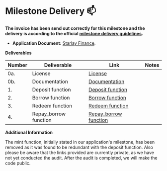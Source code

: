 # Milestone Delivery :mailbox:

**The invoice has been send out correctly for this milestone and the delivery is according to the official [milestone delivery guidelines](https://github.com/smart-contract-bounty/Support-Docs/blob/master/milestone-deliverables-guidelines.md).**  

* **Application Document:** [Starlay Finance](https://github.com/Chidasan/Ecosystem-Grants/blob/master/applications/starlay_finance.md).

**Deliverables**

| Number | Deliverable | Link | Notes |
| ------------- | ------------- | ------------- |------------- |
| 0a. | License | [License](https://github.com/starlay-finance/starlay-protocol-wasm/blob/main/LICENSE.md) | 　|
| 0b. | Documentation | [Documentation](https://docs.starlay.finance) |　 |
| 1. | Deposit function | [Deposit function](https://github.com/starlay-finance/starlay-protocol-wasm/blob/main/logics/impls/pool/mod.rs#L308)  | |
| 2. | Borrow function | [Borrow function](https://github.com/starlay-finance/starlay-protocol-wasm/blob/main/logics/impls/pool/mod.rs#L339) | |
| 3. | Redeem function | [Redeem function](https://github.com/starlay-finance/starlay-protocol-wasm/blob/main/logics/impls/pool/mod.rs#L322) | |
| 4. | Repay_borrow function| [Repay_borrow function](https://github.com/starlay-finance/starlay-protocol-wasm/blob/main/logics/impls/pool/mod.rs#L35)

**Additional Information**

The mint function, initially stated in our application's milestone, has been removed as it was found to be redundant with the deposit function. Also please be aware that the links provided are currently private, as we have not yet conducted the audit. After the audit is completed, we will make the code public.
